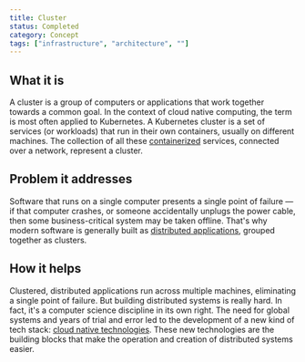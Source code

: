 ```yaml
---
title: Cluster
status: Completed
category: Concept
tags: ["infrastructure", "architecture", ""]
---
```


## What it is

A cluster is a group of computers or applications that work together towards a common goal. In the context of cloud native computing, the term is most often applied to Kubernetes. A Kubernetes cluster is a set of services (or workloads) that run in their own containers, usually on different machines. The collection of all these [containerized](/containerization/) services, connected over a network, represent a cluster.

## Problem it addresses 

Software that runs on a single computer presents a single point of failure — if that computer crashes, or someone accidentally unplugs the power cable, then some business-critical system may be taken offline. That's why modern software is generally built as [distributed applications](/distributed_apps/), grouped together as clusters. 

## How it helps

Clustered, distributed applications run across multiple machines, eliminating a single point of failure. But building distributed systems is really hard. In fact, it's a computer science discipline in its own right. The need for global systems and years of trial and error led to the development of a new kind of tech stack: [cloud native technologies](/cloud_native_tech/). These new technologies are the building blocks that make the operation and creation of distributed systems easier.


